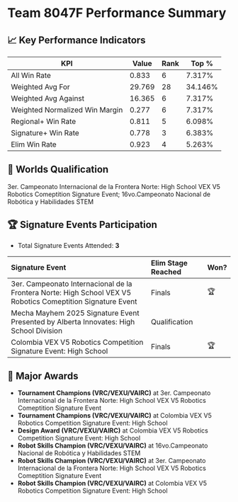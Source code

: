 # Team 8047F Performance Summary

## 📈 Key Performance Indicators
| KPI | Value | Rank | Top % |
| --- | ----- | ---- | ----- |
| All Win Rate | 0.833 | 6 | 7.317% |
| Weighted Avg For | 29.769 | 28 | 34.146% |
| Weighted Avg Against | 16.365 | 6 | 7.317% |
| Weighted Normalized Win Margin | 0.277 | 6 | 7.317% |
| Regional+ Win Rate | 0.811 | 5 | 6.098% |
| Signature+ Win Rate | 0.778 | 3 | 6.383% |
| Elim Win Rate | 0.923 | 4 | 5.263% |


## 🎯 Worlds Qualification
3er. Campeonato Internacional de la Frontera Norte: High School VEX V5 Robotics Comeptition Signature Event; 16vo.Campeonato Nacional de Robótica y Habilidades STEM

## 🏆 Signature Events Participation
- Total Signature Events Attended: **3**

| Signature Event | Elim Stage Reached | Won? |
|:----------------|:-------------------|:----|
| 3er. Campeonato Internacional de la Frontera Norte: High School VEX V5 Robotics Comeptition Signature Event | Finals | 🏆 |
| Mecha Mayhem 2025 Signature Event Presented by Alberta Innovates: High School Division | Qualification |  |
| Colombia VEX V5 Robotics Competition Signature Event: High School | Finals | 🏆 |


## 🥇 Major Awards
- **Tournament Champions (VRC/VEXU/VAIRC)** at 3er. Campeonato Internacional de la Frontera Norte: High School VEX V5 Robotics Comeptition Signature Event
- **Tournament Champions (VRC/VEXU/VAIRC)** at Colombia VEX V5 Robotics Competition Signature Event: High School
- **Design Award (VRC/VEXU/VAIRC)** at Colombia VEX V5 Robotics Competition Signature Event: High School
- **Robot Skills Champion (VRC/VEXU/VAIRC)** at 16vo.Campeonato Nacional de Robótica y Habilidades STEM
- **Robot Skills Champion (VRC/VEXU/VAIRC)** at 3er. Campeonato Internacional de la Frontera Norte: High School VEX V5 Robotics Comeptition Signature Event
- **Robot Skills Champion (VRC/VEXU/VAIRC)** at Colombia VEX V5 Robotics Competition Signature Event: High School

